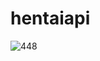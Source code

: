 # hentaiapi
![448](https://github.com/v6y4/hentaiapi/assets/121084767/7fa4bc41-ef1f-419a-9889-951a0c9e3adc)
